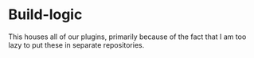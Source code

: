 # Build-logic

This houses all of our plugins, primarily because of the fact that I am too lazy to put these in separate repositories.
